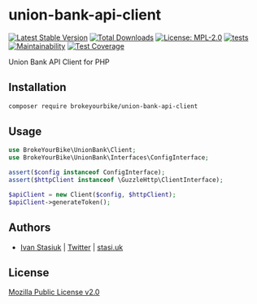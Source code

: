 # union-bank-api-client

[![Latest Stable Version](https://img.shields.io/github/v/release/brokeyourbike/union-bank-api-client-php)](https://github.com/brokeyourbike/union-bank-api-client-php/releases)
[![Total Downloads](https://poser.pugx.org/brokeyourbike/union-bank-api-client/downloads)](https://packagist.org/packages/brokeyourbike/union-bank-api-client)
[![License: MPL-2.0](https://img.shields.io/badge/license-MPL--2.0-purple.svg)](https://github.com/brokeyourbike/union-bank-api-client-php/blob/main/LICENSE)
[![tests](https://github.com/brokeyourbike/union-bank-api-client-php/actions/workflows/tests.yml/badge.svg)](https://github.com/brokeyourbike/union-bank-api-client-php/actions/workflows/tests.yml)
[![Maintainability](https://api.codeclimate.com/v1/badges/763d6f7cfcf9c1c43056/maintainability)](https://codeclimate.com/github/brokeyourbike/union-bank-api-client-php/maintainability)
[![Test Coverage](https://api.codeclimate.com/v1/badges/763d6f7cfcf9c1c43056/test_coverage)](https://codeclimate.com/github/brokeyourbike/union-bank-api-client-php/test_coverage)

Union Bank API Client for PHP

## Installation

```bash
composer require brokeyourbike/union-bank-api-client
```

## Usage

```php
use BrokeYourBike\UnionBank\Client;
use BrokeYourBike\UnionBank\Interfaces\ConfigInterface;

assert($config instanceof ConfigInterface);
assert($httpClient instanceof \GuzzleHttp\ClientInterface);

$apiClient = new Client($config, $httpClient);
$apiClient->generateToken();
```

## Authors

- [Ivan Stasiuk](https://github.com/brokeyourbike) | [Twitter](https://twitter.com/brokeyourbike) | [stasi.uk](https://stasi.uk)

## License
[Mozilla Public License v2.0](https://github.com/brokeyourbike/union-bank-api-client-php/blob/main/LICENSE)
